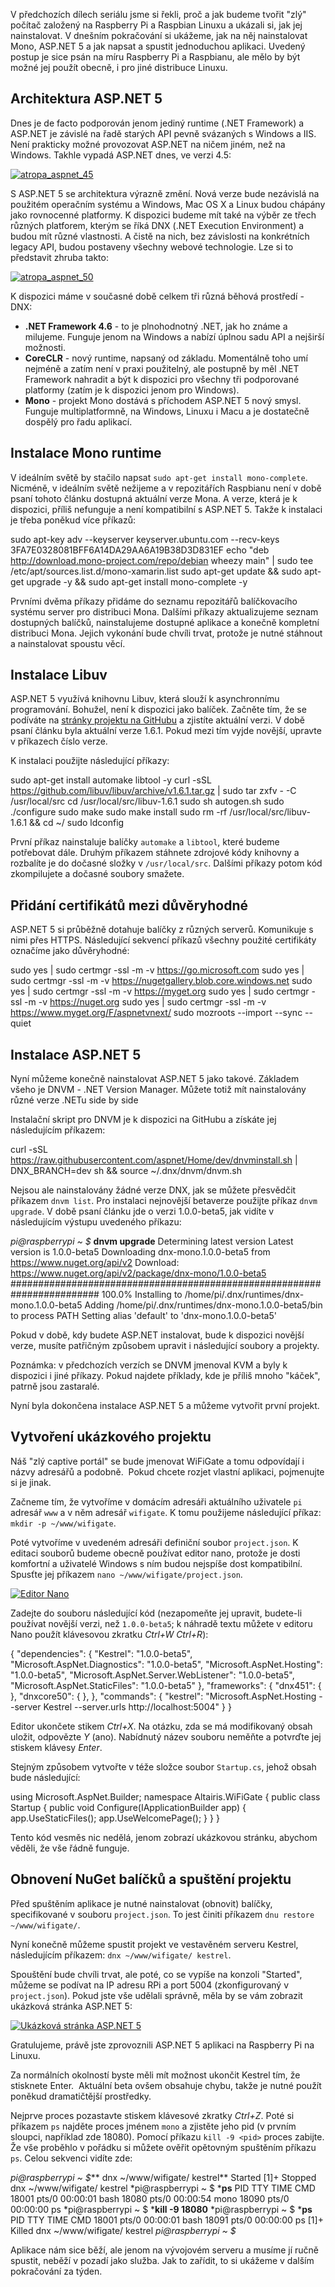 <!-- dcterms:identifier = aspnetcz#5431 -->
<!-- dcterms:title = Projekt Atropa (3): Jak rozchodit ASP.NET 5 na Linuxu -->
<!-- dcterms:abstract = V předchozích dílech seriálu jsme si řekli, proč a jak budeme tvořit "zlý" počítač založený na Raspberry Pi a Raspbian Linuxu a ukázali si, jak jej nainstalovat. V dnešním pokračování si ukážeme, jak na něj nainstalovat Mono, ASP.NET 5 a jak napsat a spustit jednoduchou aplikaci. -->
<!-- np9:categoryId = 1 -->
<!-- x4w:category = Tipy, triky -->
<!-- np9:authorId = 1 -->
<!-- np9:authorEmail = michal.valasek@altairis.cz -->
<!-- dcterms:creator = Michal Altair Valášek -->
<!-- np9:serialId = 7 -->
<!-- x4w:serial = Projekt Atropa -->
<!-- dcterms:created = 2015-07-13T04:48:35.75+02:00 -->
<!-- dcterms:dateAccepted = 2015-07-27T00:00:00+02:00 -->
<!-- x4w:pictureWidth = 150 -->
<!-- x4w:pictureHeight = 150 -->
<!-- x4w:pictureUrl = /perex-pictures/20150727-projekt-atropa-3-jak-rozchodit-asp-net-5-na-linuxu.jpg -->

V předchozích dílech seriálu jsme si řekli, proč a jak budeme tvořit "zlý" počítač založený na Raspberry Pi a Raspbian Linuxu a ukázali si, jak jej nainstalovat. V dnešním pokračování si ukážeme, jak na něj nainstalovat Mono, ASP.NET 5 a jak napsat a spustit jednoduchou aplikaci. Uvedený postup je sice psán na míru Raspberry Pi a Raspbianu, ale mělo by být možné jej použít obecně, i pro jiné distribuce Linuxu.

## Architektura ASP.NET 5

Dnes je de facto podporován jenom jediný runtime (.NET Framework) a ASP.NET je závislé na řadě starých API pevně svázaných s Windows a IIS. Není prakticky možné provozovat ASP.NET na ničem jiném, než na Windows. Takhle vypadá ASP.NET dnes, ve verzi 4.5:

[![atropa_aspnet_45](https://www.cdn.altairis.cz/Blog/2015/20150713-atropa_aspnet_45_thumb.png "atropa_aspnet_45")](https://www.cdn.altairis.cz/Blog/2015/20150713-atropa_aspnet_45_2.png)

S ASP.NET 5 se architektura výrazně změní. Nová verze bude nezávislá na použitém operačním systému a Windows, Mac OS X a Linux budou chápány jako rovnocenné platformy. K dispozici budeme mít také na výběr ze třech různých platforem, kterým se říká DNX (.NET Execution Environment) a budou mít různé vlastnosti. A čistě na nich, bez závislosti na konkrétních legacy API, budou postaveny všechny webové technologie. Lze si to představit zhruba takto:

[![atropa_aspnet_50](https://www.cdn.altairis.cz/Blog/2015/20150713-atropa_aspnet_50_thumb.png "atropa_aspnet_50")](https://www.cdn.altairis.cz/Blog/2015/20150713-atropa_aspnet_50_2.png)

K dispozici máme v současné době celkem tři různá běhová prostředí - DNX:

*   **.NET Framework 4.6** - to je plnohodnotný .NET, jak ho známe a milujeme. Funguje jenom na Windows a nabízí úplnou sadu API a nejširší možnosti. 
*   **CoreCLR** - nový runtime, napsaný od základu. Momentálně toho umí nejméně a zatím není v praxi použitelný, ale postupně by měl .NET Framework nahradit a být k dispozici pro všechny tři podporované platformy (zatím je k dispozici jenom pro Windows). 
*   **Mono** - projekt Mono dostává s příchodem ASP.NET 5 nový smysl. Funguje multiplatformně, na Windows, Linuxu i Macu a je dostatečně dospělý pro řadu aplikací.  

## Instalace Mono runtime

V ideálním světě by stačilo napsat `sudo apt-get install mono-complete`. Nicméně, v ideálním světě nežijeme a v repozitářích Raspbianu není v době psaní tohoto článku dostupná aktuální verze Mona. A verze, která je k dispozici, příliš nefunguje a není kompatibilní s ASP.NET 5. Takže k instalaci je třeba poněkud více příkazů:

sudo apt-key adv --keyserver keyserver.ubuntu.com --recv-keys 3FA7E0328081BFF6A14DA29AA6A19B38D3D831EF echo "deb http://download.mono-project.com/repo/debian wheezy main" | sudo tee /etc/apt/sources.list.d/mono-xamarin.list sudo apt-get update && sudo apt-get upgrade -y && sudo apt-get install mono-complete -y

Prvními dvěma příkazy přidáme do seznamu repozitářů balíčkovacího systému server pro distribuci Mona. Dalšími příkazy aktualizujeme seznam dostupných balíčků, nainstalujeme dostupné aplikace a konečně kompletní distribuci Mona. Jejich vykonání bude chvíli trvat, protože je nutné stáhnout a nainstalovat spoustu věcí.

## Instalace Libuv

ASP.NET 5 využívá knihovnu Libuv, která slouží k asynchronnímu programování. Bohužel, není k dispozici jako balíček. Začněte tím, že se podíváte na [stránky projektu na GitHubu](https://github.com/libuv/libuv/releases) a zjistíte aktuální verzi. V době psaní článku byla aktuální verze 1.6.1. Pokud mezi tím vyjde novější, upravte v příkazech číslo verze.

K instalaci použijte následující příkazy:

sudo apt-get install automake libtool -y curl -sSL https://github.com/libuv/libuv/archive/v1.6.1.tar.gz | sudo tar zxfv - -C /usr/local/src cd /usr/local/src/libuv-1.6.1 sudo sh autogen.sh sudo ./configure sudo make sudo make install sudo rm -rf /usr/local/src/libuv-1.6.1 && cd ~/ sudo ldconfig

První příkaz nainstaluje balíčky `automake` a `libtool`, které budeme potřebovat dále. Druhým příkazem stáhnete zdrojové kódy knihovny a rozbalíte je do dočasné složky v `/usr/local/src`. Dalšími příkazy potom kód zkompilujete a dočasné soubory smažete.

## Přidání certifikátů mezi důvěryhodné

ASP.NET 5 si průběžně dotahuje balíčky z různých serverů. Komunikuje s nimi přes HTTPS. Následující sekvencí příkazů všechny použité certifikáty označíme jako důvěryhodné:

sudo yes | sudo certmgr -ssl -m -v https://go.microsoft.com sudo yes | sudo certmgr -ssl -m -v https://nugetgallery.blob.core.windows.net sudo yes | sudo certmgr -ssl -m -v https://myget.org sudo yes | sudo certmgr -ssl -m -v https://nuget.org sudo yes | sudo certmgr -ssl -m -v https://www.myget.org/F/aspnetvnext/ sudo mozroots --import --sync --quiet

## Instalace ASP.NET 5

Nyní můžeme konečně nainstalovat ASP.NET 5 jako takové. Základem všeho je DNVM - .NET Version Manager. Můžete totiž mít nainstalovány různé verze .NETu side by side

Instalační skript pro DNVM je k dispozici na GitHubu a získáte jej následujícím příkazem:

curl -sSL https://raw.githubusercontent.com/aspnet/Home/dev/dnvminstall.sh | DNX_BRANCH=dev sh && source ~/.dnx/dnvm/dnvm.sh

Nejsou ale nainstalovány žádné verze DNX, jak se můžete přesvědčit příkazem `dnvm list`. Pro instalaci nejnovější betaverze použijte příkaz `dnvm upgrade`. V době psaní článku jde o verzi 1.0.0-beta5, jak vidíte v následujícím výstupu uvedeného příkazu:

*pi@raspberrypi ~ $* **dnvm upgrade** Determining latest version Latest version is 1.0.0-beta5 Downloading dnx-mono.1.0.0-beta5 from https://www.nuget.org/api/v2 Download: https://www.nuget.org/api/v2/package/dnx-mono/1.0.0-beta5 ######################################################################## 100.0% Installing to /home/pi/.dnx/runtimes/dnx-mono.1.0.0-beta5 Adding /home/pi/.dnx/runtimes/dnx-mono.1.0.0-beta5/bin to process PATH Setting alias 'default' to 'dnx-mono.1.0.0-beta5'

Pokud v době, kdy budete ASP.NET instalovat, bude k dispozici novější verze, musíte patřičným způsobem upravit i následující soubory a projekty.

Poznámka: v předchozích verzích se DNVM jmenoval KVM a byly k dispozici i jiné příkazy. Pokud najdete příklady, kde je příliš mnoho "káček", patrně jsou zastaralé.

Nyní byla dokončena instalace ASP.NET 5 a můžeme vytvořit první projekt.

## Vytvoření ukázkového projektu

Náš "zlý captive portál" se bude jmenovat WiFiGate a tomu odpovídají i názvy adresářů a podobně.  Pokud chcete rozjet vlastní aplikaci, pojmenujte si je jinak.

Začneme tím, že vytvoříme v domácím adresáři aktuálního uživatele `pi` adresář `www` a v něm adresář `wifigate`. K tomu použijeme následující příkaz: `mkdir -p ~/www/wifigate`.

Poté vytvoříme v uvedeném adresáři definiční soubor `project.json`. K editaci souborů budeme obecně používat editor nano, protože je dosti komfortní a uživatelé Windows s ním budou nejspíše dost kompatibilní. Spusťte jej příkazem `nano ~/www/wifigate/project.json`.

[![Editor Nano](https://www.cdn.altairis.cz/Blog/2015/20150713-atropa_nano_thumb.png "Editor Nano")](https://www.cdn.altairis.cz/Blog/2015/20150713-atropa_nano_2.png)

Zadejte do souboru následující kód (nezapomeňte jej upravit, budete-li používat novější verzi, než `1.0.0-beta5`; k náhradě textu můžete v editoru Nano použít klávesovou zkratku *Ctrl+W Ctrl+R*):

{ "dependencies": { "Kestrel": "1.0.0-beta5", "Microsoft.AspNet.Diagnostics": "1.0.0-beta5", "Microsoft.AspNet.Hosting": "1.0.0-beta5", "Microsoft.AspNet.Server.WebListener": "1.0.0-beta5", "Microsoft.AspNet.StaticFiles": "1.0.0-beta5" }, "frameworks": { "dnx451": { }, "dnxcore50": { }, }, "commands": { "kestrel": "Microsoft.AspNet.Hosting --server Kestrel --server.urls http://localhost:5004" } }

Editor ukončete stikem *Ctrl+X*. Na otázku, zda se má modifikovaný obsah uložit, odpovězte *Y* (ano). Nabídnutý název souboru neměňte a potvrďte jej stiskem klávesy *Enter*.

Stejným způsobem vytvořte v téže složce soubor `Startup.cs`, jehož obsah bude následující:

using Microsoft.AspNet.Builder; namespace Altairis.WiFiGate { public class Startup { public void Configure(IApplicationBuilder app) { app.UseStaticFiles(); app.UseWelcomePage(); } } }

Tento kód vesměs nic nedělá, jenom zobrazí ukázkovou stránku, abychom věděli, že vše řádně funguje.

## Obnovení NuGet balíčků a spuštění projektu

Před spuštěním aplikace je nutné nainstalovat (obnovit) balíčky, specifikované v souboru `project.json`. To jest činiti příkazem `dnu restore ~/www/wifigate/`.

Nyní konečně můžeme spustit projekt ve vestavěném serveru Kestrel, následujícím příkazem: `dnx ~/www/wifigate/ kestrel`.

Spouštění bude chvíli trvat, ale poté, co se vypíše na konzoli "Started", můžeme se podívat na IP adresu RPi a port 5004 (zkonfigurovaný v `project.json`). Pokud jste vše udělali správně, měla by se vám zobrazit ukázková stránka ASP.NET 5:

[![Ukázková stránka ASP.NET 5](https://www.cdn.altairis.cz/Blog/2015/20150713-atropa_demopage_thumb.png "Ukázková stránka ASP.NET 5")](https://www.cdn.altairis.cz/Blog/2015/20150713-atropa_demopage_2.png)

Gratulujeme, právě jste zprovoznili ASP.NET 5 aplikaci na Raspberry Pi na Linuxu.

Za normálních okolností byste měli mít možnost ukončit Kestrel tím, že stisknete Enter.  Aktuální beta ovšem obsahuje chybu, takže je nutné použít poněkud dramatičtější prostředky.

Nejprve proces pozastavte stiskem klávesové zkratky *Ctrl+Z*. Poté si příkazem `ps` najděte proces jménem `mono` a zjistěte jeho pid (v prvním sloupci, například zde 18080). Pomocí příkazu `kill -9 <pid>` proces zabijte. Že vše proběhlo v pořádku si můžete ověřit opětovným spuštěním příkazu `ps`. Celou sekvenci vidíte zde:

*pi@raspberrypi ~ $*** dnx ~/www/wifigate/ kestrel** Started [1]+ Stopped dnx ~/www/wifigate/ kestrel *pi@raspberrypi ~ $ ***ps** PID TTY TIME CMD 18001 pts/0 00:00:01 bash 18080 pts/0 00:00:54 mono 18090 pts/0 00:00:00 ps *pi@raspberrypi ~ $ ***kill -9 18080** *pi@raspberrypi ~ $ ***ps** PID TTY TIME CMD 18001 pts/0 00:00:01 bash 18091 pts/0 00:00:00 ps [1]+ Killed dnx ~/www/wifigate/ kestrel *pi@raspberrypi ~ $*

Aplikace nám sice běží, ale jenom na vývojovém serveru a musíme jí ručně spustit, neběží v pozadí jako služba. Jak to zařídit, to si ukážeme v dalším pokračování za týden.